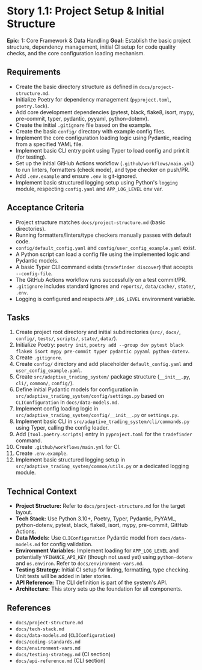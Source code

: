 # Story 1.1: Project Setup & Initial Structure

**Epic:** 1: Core Framework & Data Handling
**Goal:** Establish the basic project structure, dependency management, initial CI setup for code quality checks, and the core configuration loading mechanism.

## Requirements

*   Create the basic directory structure as defined in `docs/project-structure.md`.
*   Initialize Poetry for dependency management (`pyproject.toml`, `poetry.lock`).
*   Add core development dependencies (pytest, black, flake8, isort, mypy, pre-commit, typer, pydantic, pyyaml, python-dotenv).
*   Create the initial `.gitignore` file based on the example.
*   Create the basic `config/` directory with example config files.
*   Implement the core configuration loading logic using Pydantic, reading from a specified YAML file.
*   Implement basic CLI entry point using Typer to load config and print it (for testing).
*   Set up the initial GitHub Actions workflow (`.github/workflows/main.yml`) to run linters, formatters (check mode), and type checker on push/PR.
*   Add `.env.example` and ensure `.env` is git-ignored.
*   Implement basic structured logging setup using Python's `logging` module, respecting `config.yaml` and `APP_LOG_LEVEL` env var.

## Acceptance Criteria

*   Project structure matches `docs/project-structure.md` (basic directories).
*   Running formatters/linters/type checkers manually passes with default code.
*   `config/default_config.yaml` and `config/user_config_example.yaml` exist.
*   A Python script can load a config file using the implemented logic and Pydantic models.
*   A basic Typer CLI command exists (`tradefinder discover`) that accepts `--config-file`.
*   The GitHub Actions workflow runs successfully on a test commit/PR.
*   `.gitignore` includes standard ignores and `reports/`, `data/cache/`, `state/`, `.env`.
*   Logging is configured and respects `APP_LOG_LEVEL` environment variable.

## Tasks

1.  Create project root directory and initial subdirectories (`src/`, `docs/`, `config/`, `tests/`, `scripts/`, `state/`, `data/`).
2.  Initialize Poetry: `poetry init`, `poetry add --group dev pytest black flake8 isort mypy pre-commit typer pydantic pyyaml python-dotenv`.
6.  Create `.gitignore`.
7.  Create `config/` directory and add placeholder `default_config.yaml` and `user_config_example.yaml`.
8.  Create `src/adaptive_trading_system/` package structure (`__init__.py`, `cli/`, `common/`, `config/`).
9.  Define initial Pydantic models for configuration in `src/adaptive_trading_system/config/settings.py` based on `CLIConfiguration` in `docs/data-models.md`.
10. Implement config loading logic in `src/adaptive_trading_system/config/__init__.py` or `settings.py`.
11. Implement basic CLI in `src/adaptive_trading_system/cli/commands.py` using Typer, calling the config loader.
12. Add `[tool.poetry.scripts]` entry in `pyproject.toml` for the `tradefinder` command.
13. Create `.github/workflows/main.yml` for CI.
14. Create `.env.example`.
15. Implement basic structured logging setup in `src/adaptive_trading_system/common/utils.py` or a dedicated logging module.

## Technical Context

*   **Project Structure:** Refer to `docs/project-structure.md` for the target layout.
*   **Tech Stack:** Use Python 3.10+, Poetry, Typer, Pydantic, PyYAML, python-dotenv, pytest, black, flake8, isort, mypy, pre-commit, GitHub Actions.
*   **Data Models:** Use `CLIConfiguration` Pydantic model from `docs/data-models.md` for config validation.
*   **Environment Variables:** Implement loading for `APP_LOG_LEVEL` and potentially `YFINANCE_API_KEY` (though not used yet) using `python-dotenv` and `os.environ`. Refer to `docs/environment-vars.md`.
*   **Testing Strategy:** Initial CI setup for linting, formatting, type checking. Unit tests will be added in later stories.
*   **API Reference:** The CLI definition is part of the system's API.
*   **Architecture:** This story sets up the foundation for all components.

## References

*   `docs/project-structure.md`
*   `docs/tech-stack.md`
*   `docs/data-models.md` (`CLIConfiguration`)
*   `docs/coding-standards.md`
*   `docs/environment-vars.md`
*   `docs/testing-strategy.md` (CI section)
*   `docs/api-reference.md` (CLI section)
